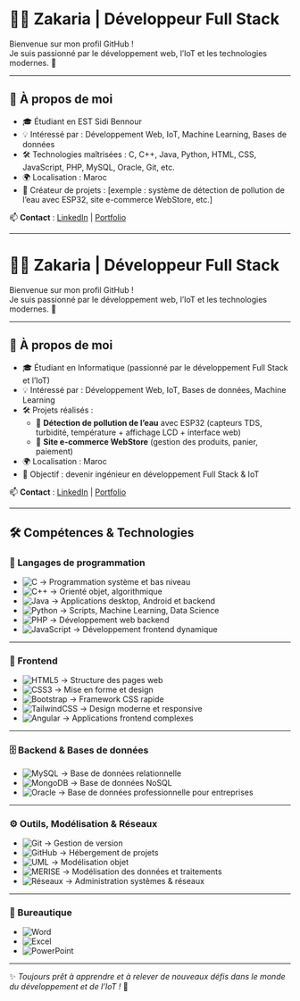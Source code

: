 # 👨‍💻 Zakaria | Développeur Full Stack  

Bienvenue sur mon profil GitHub !  
Je suis passionné par le développement web, l’IoT et les technologies modernes. 🚀  

---

## 🚀 À propos de moi  

- 🎓 Étudiant en EST Sidi Bennour  
- 💡 Intéressé par : Développement Web, IoT, Machine Learning, Bases de données  
- 🛠️ Technologies maîtrisées : C, C++, Java, Python, HTML, CSS, JavaScript, PHP, MySQL, Oracle, Git, etc.  
- 🌍 Localisation : Maroc  
- 📌 Créateur de projets : [exemple : système de détection de pollution de l’eau avec ESP32, site e-commerce WebStore, etc.]  

📫 **Contact** : [LinkedIn](www.linkedin.com/in/oraiche-zakaria-9ba007331) | [Portfolio](https://tonportfolio.github.io/)  

---
# 👨‍💻 Zakaria | Développeur Full Stack  

Bienvenue sur mon profil GitHub !  
Je suis passionné par le développement web, l’IoT et les technologies modernes. 🚀  

---

## 🚀 À propos de moi  

- 🎓 Étudiant en Informatique (passionné par le développement Full Stack et l’IoT)  
- 💡 Intéressé par : Développement Web, IoT, Bases de données, Machine Learning  
- 🛠️ Projets réalisés :  
  - 🌊 **Détection de pollution de l’eau** avec ESP32 (capteurs TDS, turbidité, température + affichage LCD + interface web)  
  - 🛒 **Site e-commerce WebStore** (gestion des produits, panier, paiement)  
- 🌍 Localisation : Maroc  
- 📌 Objectif : devenir ingénieur en développement Full Stack & IoT  

📫 **Contact** : [LinkedIn](https://www.linkedin.com/in/tonprofil) | [Portfolio](https://tonportfolio.github.io/)  

---

## 🛠️ Compétences & Technologies  

### 🔹 Langages de programmation  
- ![C](https://img.shields.io/badge/C-00599C?style=for-the-badge&logo=c&logoColor=white) → Programmation système et bas niveau  
- ![C++](https://img.shields.io/badge/C++-00599C?style=for-the-badge&logo=cplusplus&logoColor=white) → Orienté objet, algorithmique  
- ![Java](https://img.shields.io/badge/Java-ED8B00?style=for-the-badge&logo=java&logoColor=white) → Applications desktop, Android et backend  
- ![Python](https://img.shields.io/badge/Python-3776AB?style=for-the-badge&logo=python&logoColor=white) → Scripts, Machine Learning, Data Science  
- ![PHP](https://img.shields.io/badge/PHP-777BB4?style=for-the-badge&logo=php&logoColor=white) → Développement web backend  
- ![JavaScript](https://img.shields.io/badge/JavaScript-F7DF1E?style=for-the-badge&logo=javascript&logoColor=black) → Développement frontend dynamique  

---

### 🎨 Frontend  
- ![HTML5](https://img.shields.io/badge/HTML5-E34F26?style=for-the-badge&logo=html5&logoColor=white) → Structure des pages web  
- ![CSS3](https://img.shields.io/badge/CSS3-1572B6?style=for-the-badge&logo=css3&logoColor=white) → Mise en forme et design  
- ![Bootstrap](https://img.shields.io/badge/Bootstrap-563D7C?style=for-the-badge&logo=bootstrap&logoColor=white) → Framework CSS rapide  
- ![TailwindCSS](https://img.shields.io/badge/Tailwind_CSS-06B6D4?style=for-the-badge&logo=tailwindcss&logoColor=white) → Design moderne et responsive  
- ![Angular](https://img.shields.io/badge/Angular-DD0031?style=for-the-badge&logo=angular&logoColor=white) → Applications frontend complexes  

---

### 🗄️ Backend & Bases de données  
- ![MySQL](https://img.shields.io/badge/MySQL-005C84?style=for-the-badge&logo=mysql&logoColor=white) → Base de données relationnelle  
- ![MongoDB](https://img.shields.io/badge/MongoDB-4EA94B?style=for-the-badge&logo=mongodb&logoColor=white) → Base de données NoSQL  
- ![Oracle](https://img.shields.io/badge/Oracle-F80000?style=for-the-badge&logo=oracle&logoColor=white) → Base de données professionnelle pour entreprises  

---

### ⚙️ Outils, Modélisation & Réseaux  
- ![Git](https://img.shields.io/badge/GIT-E44C30?style=for-the-badge&logo=git&logoColor=white) → Gestion de version  
- ![GitHub](https://img.shields.io/badge/GitHub-100000?style=for-the-badge&logo=github&logoColor=white) → Hébergement de projets  
- ![UML](https://img.shields.io/badge/UML-02569B?style=for-the-badge&logoColor=white) → Modélisation objet  
- ![MERISE](https://img.shields.io/badge/MERISE-0A66C2?style=for-the-badge) → Modélisation des données et traitements  
- ![Réseaux](https://img.shields.io/badge/Network-0A66C2?style=for-the-badge&logo=cisco&logoColor=white) → Administration systèmes & réseaux  

---

### 💼 Bureautique  
- ![Word](https://img.shields.io/badge/Word-2B579A?style=for-the-badge&logo=microsoftword&logoColor=white)  
- ![Excel](https://img.shields.io/badge/Excel-217346?style=for-the-badge&logo=microsoftexcel&logoColor=white)  
- ![PowerPoint](https://img.shields.io/badge/PowerPoint-B7472A?style=for-the-badge&logo=microsoftpowerpoint&logoColor=white)  

---

✨ *Toujours prêt à apprendre et à relever de nouveaux défis dans le monde du développement et de l’IoT !* 🚀
